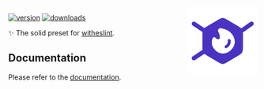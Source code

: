 <!-- Badges -->
[src-version]: https://img.shields.io/npm/v/@witheslint/preset-solid?style=flat&color=444&label=version
[src-download]: https://img.shields.io/npm/dm/@witheslint/preset-solid?style=flat&color=444&label=download
[href-npm]: https://npmjs.com/package/@witheslint/preset-solid

<img src="https://github.com/witheslint/static/raw/main/icons/witheslint.svg" alt="witheslint" align="right" width="140" height="140">

[![version][src-version]][href-npm]
[![downloads][src-download]][href-npm]

✨ The solid preset for [witheslint](https://github.com/witheslint/witheslint).

## Documentation

Please refer to the [documentation](https://witheslint.github.io/integrations/solid).
